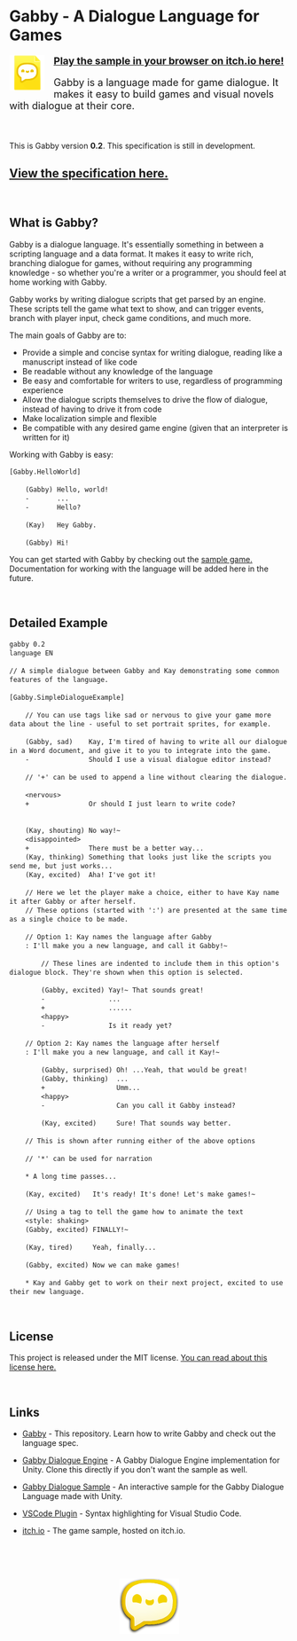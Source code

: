 # Gabby - A Dialogue Language for Games
<img align="left" style="padding-right:16px" src="images/GabbyBold64.png" alt="Gabby Icon">

<span style="font-size:18px">

[**Play the sample in your browser on itch.io here!**](https://potassium-k.itch.io/gabby)

Gabby is a language made for game dialogue. It makes it easy to build games and visual novels with dialogue at their core.

</span>

<br>

This is Gabby version **0.2**. This specification is still in development.

## [**View the specification here.**](gabbySpecification.md)

<br>

## What is Gabby?

Gabby is a dialogue language. It's essentially something in between a scripting language and a data format. It makes it easy to write rich, branching dialogue for games, without requiring any programming knowledge - so whether you're a writer or a programmer, you should feel at home working with Gabby.

Gabby works by writing dialogue scripts that get parsed by an engine. These scripts tell the game what text to show, and can trigger events, branch with player input, check game conditions, and much more.

The main goals of Gabby are to:
- Provide a simple and concise syntax for writing dialogue, reading like a manuscript instead of like code
- Be readable without any knowledge of the language
- Be easy and comfortable for writers to use, regardless of programming experience
- Allow the dialogue scripts themselves to drive the flow of dialogue, instead of having to drive it from code
- Make localization simple and flexible
- Be compatible with any desired game engine (given that an interpreter is written for it)

Working with Gabby is easy:

```
[Gabby.HelloWorld]

    (Gabby) Hello, world!
    -       ...
    -       Hello?

    (Kay)   Hey Gabby.

    (Gabby) Hi!
```

You can get started with Gabby by checking out the [sample game.](https://github.com/zdawson/gabby-dialogue-sample) Documentation for working with the language will be added here in the future.

<br>

## Detailed Example

```
gabby 0.2
language EN

// A simple dialogue between Gabby and Kay demonstrating some common features of the language.

[Gabby.SimpleDialogueExample]

    // You can use tags like sad or nervous to give your game more data about the line - useful to set portrait sprites, for example.

    (Gabby, sad)    Kay, I'm tired of having to write all our dialogue in a Word document, and give it to you to integrate into the game.
    -               Should I use a visual dialogue editor instead?

    // '+' can be used to append a line without clearing the dialogue.

    <nervous>
    +               Or should I just learn to write code?


    (Kay, shouting) No way!~
    <disappointed>
    +               There must be a better way...
    (Kay, thinking) Something that looks just like the scripts you send me, but just works...
    (Kay, excited)  Aha! I've got it!

    // Here we let the player make a choice, either to have Kay name it after Gabby or after herself.
    // These options (started with ':') are presented at the same time as a single choice to be made.

    // Option 1: Kay names the language after Gabby
    : I'll make you a new language, and call it Gabby!~

        // These lines are indented to include them in this option's dialogue block. They're shown when this option is selected.

        (Gabby, excited) Yay!~ That sounds great!
        -                ...
        +                ......
        <happy>
        -                Is it ready yet?

    // Option 2: Kay names the language after herself
    : I'll make you a new language, and call it Kay!~

        (Gabby, surprised) Oh! ...Yeah, that would be great!
        (Gabby, thinking)  ...
        +                  Umm...
        <happy>
        -                  Can you call it Gabby instead?

        (Kay, excited)     Sure! That sounds way better.

    // This is shown after running either of the above options

    // '*' can be used for narration

    * A long time passes...

    (Kay, excited)   It's ready! It's done! Let's make games!~

    // Using a tag to tell the game how to animate the text
    <style: shaking>
    (Gabby, excited) FINALLY!~

    (Kay, tired)     Yeah, finally...

    (Gabby, excited) Now we can make games!

    * Kay and Gabby get to work on their next project, excited to use their new language.
```

<br>

## License

This project is released under the MIT license. [You can read about this license here.](https://choosealicense.com/licenses/mit/)

<br>

## Links

- [Gabby](https://github.com/zdawson/gabby) - This repository. Learn how to write Gabby and check out the language spec.

- [Gabby Dialogue Engine](https://github.com/zdawson/gabby-dialogue-engine) - A Gabby Dialogue Engine implementation for Unity. Clone this directly if you don't want the sample as well.

- [Gabby Dialogue Sample](https://github.com/zdawson/gabby-dialogue-sample) - An interactive sample for the Gabby Dialogue Language made with Unity.

- [VSCode Plugin](https://marketplace.visualstudio.com/items?itemName=PotassiumK.gabby-lang) - Syntax highlighting for Visual Studio Code.

- [itch.io](https://potassium-k.itch.io/gabby) - The game sample, hosted on itch.io.

<p align="center">
  <img style="padding-top:64px" src="images/GabbyLogo.png" alt="Gabby Logo"/>
</p>
